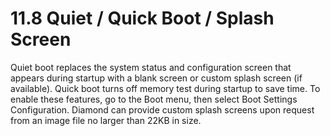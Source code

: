 # 11.8 Quiet / Quick Boot / Splash Screen

Quiet boot replaces the system status and configuration screen that appears during startup with a blank screen or custom splash screen \(if available\). Quick boot turns off memory test during startup to save time. To enable these features, go to the Boot menu, then select Boot Settings Configuration. Diamond can provide custom splash screens upon request from an image file no larger than 22KB in size.




